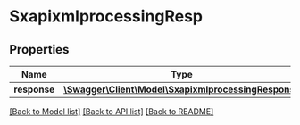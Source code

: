 # SxapixmlprocessingResp

## Properties
Name | Type | Description | Notes
------------ | ------------- | ------------- | -------------
**response** | [**\Swagger\Client\Model\SxapixmlprocessingResponse**](SxapixmlprocessingResponse.md) |  | [optional] 

[[Back to Model list]](../README.md#documentation-for-models) [[Back to API list]](../README.md#documentation-for-api-endpoints) [[Back to README]](../README.md)


